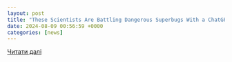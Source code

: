 ```yaml
---
layout: post
title: "These Scientists Are Battling Dangerous Superbugs With a ChatGPT-Like AI"
date: 2024-08-09 00:56:59 +0000
categories: [news]
---
```


[Читати далі](https://singularityhub.com/2024/08/08/these-scientists-are-battling-dangerous-superbugs-with-a-chatgpt-like-ai/)
